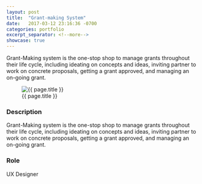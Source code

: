 ```yaml
---
layout: post
title:  "Grant-making System"
date:   2017-03-12 23:16:36 -0700
categories: portfolio
excerpt_separator: <!--more-->
showcase: true
---
```


Grant-Making system is the one-stop shop to manage grants throughout their life cycle, including ideating on concepts and ideas, inviting partner to work on concrete proposals, getting a grant approved, and managing an on-going grant.
<!--more-->

<figure>
  <img src="{{ site.url }}/assets/posts/{{ page.date | date: "%Y-%m-%d" }}-{{ page.title | slugify }}/grant-making-system.jpg" alt="{{ page.title }}">
  <figcaption>{{ page.title }}</figcaption>
</figure>

### Description

Grant-Making system is the one-stop shop to manage grants throughout their life cycle, including ideating on concepts and ideas, inviting partner to work on concrete proposals, getting a grant approved, and managing an on-going grant.

### Role

UX Designer
